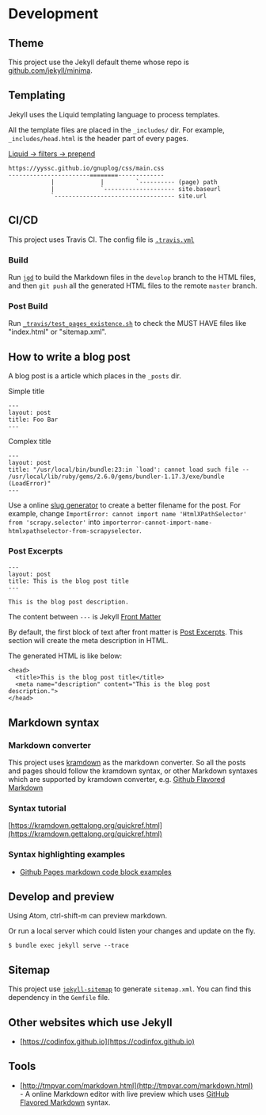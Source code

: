 # Development

## Theme

This project use the Jekyll default theme whose repo is [github.com/jekyll/minima](https://github.com/jekyll/minima).

## Templating

Jekyll uses the Liquid templating language to process templates.

All the template files are placed in the `_includes/` dir. For example, `_includes/head.html` is the header part of every pages.

[Liquid -> filters -> prepend](https://shopify.github.io/liquid/filters/prepend/)

```
https://yyssc.github.io/gnuplog/css/main.css
-----------------------========-------------
            |             |         `---------- (page) path
            |             `-------------------- site.baseurl
            `---------------------------------- site.url
```

## CI/CD

This project uses Travis CI.
The config file is [`.travis.yml`](https://github.com/xxd3vin/xxd3vin.github.io/blob/develop/.travis.yml)

### Build

Run [`jgd`](https://github.com/yegor256/jekyll-github-deploy) to build the Markdown files in the `develop` branch to the HTML files, and then `git push` all the generated HTML files to the remote `master` branch.

### Post Build

Run [`_travis/test_pages_existence.sh`](https://github.com/xxd3vin/xxd3vin.github.io/blob/develop/_travis/test_pages_existence.sh) to check the MUST HAVE files like "index.html" or "sitemap.xml".

## How to write a blog post

A blog post is a article which places in the `_posts` dir.

Simple title

```
---
layout: post
title: Foo Bar
---
```

Complex title

```
---
layout: post
title: "/usr/local/bin/bundle:23:in `load': cannot load such file -- /usr/local/lib/ruby/gems/2.6.0/gems/bundler-1.17.3/exe/bundle (LoadError)"
---
```

Use a online [slug generator](https://blog.tersmitten.nl/slugify/) to create a better filename for the post.
For example, change `ImportError: cannot import name 'HtmlXPathSelector' from 'scrapy.selector'` into `importerror-cannot-import-name-htmlxpathselector-from-scrapyselector`.

### Post Excerpts

```
---
layout: post
title: This is the blog post title
---

This is the blog post description.
```

The content between `---` is Jekyll [Front Matter](https://jekyllrb.com/docs/frontmatter/)

By default, the first block of text after front matter is [Post Excerpts](https://jekyllrb.com/docs/posts/#post-excerpts).
This section will create the meta description in HTML.

The generated HTML is like below:

```
<head>
  <title>This is the blog post title</title>
  <meta name="description" content="This is the blog post description.">
</head>
```

## Markdown syntax

### Markdown converter

This project uses [kramdown](/kramdown) as the markdown converter.
So all the posts and pages should follow the kramdown syntax, or other Markdown syntaxes which are supported by kramdown converter, e.g. [Github Flavored Markdown](https://kramdown.gettalong.org/parser/gfm.html)

### Syntax tutorial

[https://kramdown.gettalong.org/quickref.html](https://kramdown.gettalong.org/quickref.html)

### Syntax highlighting examples

- [Github Pages markdown code block examples](http://xxd3vin.github.io/development/github-pages/github-pages-markdown-code-block-examples.html)

## Develop and preview

Using Atom, ctrl-shift-m can preview markdown.

Or run a local server which could listen your changes and update on the fly.

```
$ bundle exec jekyll serve --trace
```

## Sitemap

This project use [`jekyll-sitemap`](https://github.com/jekyll/jekyll-sitemap) to generate `sitemap.xml`. You can find this dependency in the `Gemfile` file.

## Other websites which use Jekyll

- [https://codinfox.github.io](https://codinfox.github.io)

## Tools

- [http://tmpvar.com/markdown.html](http://tmpvar.com/markdown.html) - A online Markdown editor with live preview which uses [GitHub Flavored Markdown](https://help.github.com/articles/github-flavored-markdown/) syntax.
